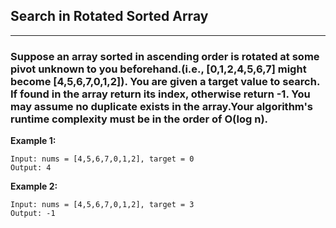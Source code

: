 ## Search in Rotated Sorted Array
----------------------------------------
### Suppose an array sorted in ascending order is rotated at some pivot unknown to you beforehand.(i.e., [0,1,2,4,5,6,7] might become [4,5,6,7,0,1,2]). You are given a target value to search. If found in the array return its index, otherwise return -1. You may assume no duplicate exists in the array.Your algorithm's runtime complexity must be in the order of O(log n).


**Example 1:**
```
Input: nums = [4,5,6,7,0,1,2], target = 0
Output: 4

```

**Example 2:**
```
Input: nums = [4,5,6,7,0,1,2], target = 3
Output: -1

```